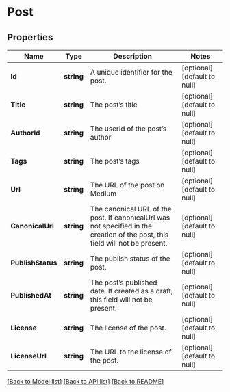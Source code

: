 # Post

## Properties
Name | Type | Description | Notes
------------ | ------------- | ------------- | -------------
**Id** | **string** | A unique identifier for the post. | [optional] [default to null]
**Title** | **string** | The post’s title | [optional] [default to null]
**AuthorId** | **string** | The userId of the post’s author | [optional] [default to null]
**Tags** | **string** | The post’s tags | [optional] [default to null]
**Url** | **string** | The URL of the post on Medium | [optional] [default to null]
**CanonicalUrl** | **string** | The canonical URL of the post. If canonicalUrl was not specified in the creation of the post, this field will not be present. | [optional] [default to null]
**PublishStatus** | **string** | The publish status of the post. | [optional] [default to null]
**PublishedAt** | **string** | The post’s published date. If created as a draft, this field will not be present. | [optional] [default to null]
**License** | **string** | The license of the post. | [optional] [default to null]
**LicenseUrl** | **string** | The URL to the license of the post. | [optional] [default to null]

[[Back to Model list]](../README.md#documentation-for-models) [[Back to API list]](../README.md#documentation-for-api-endpoints) [[Back to README]](../README.md)



